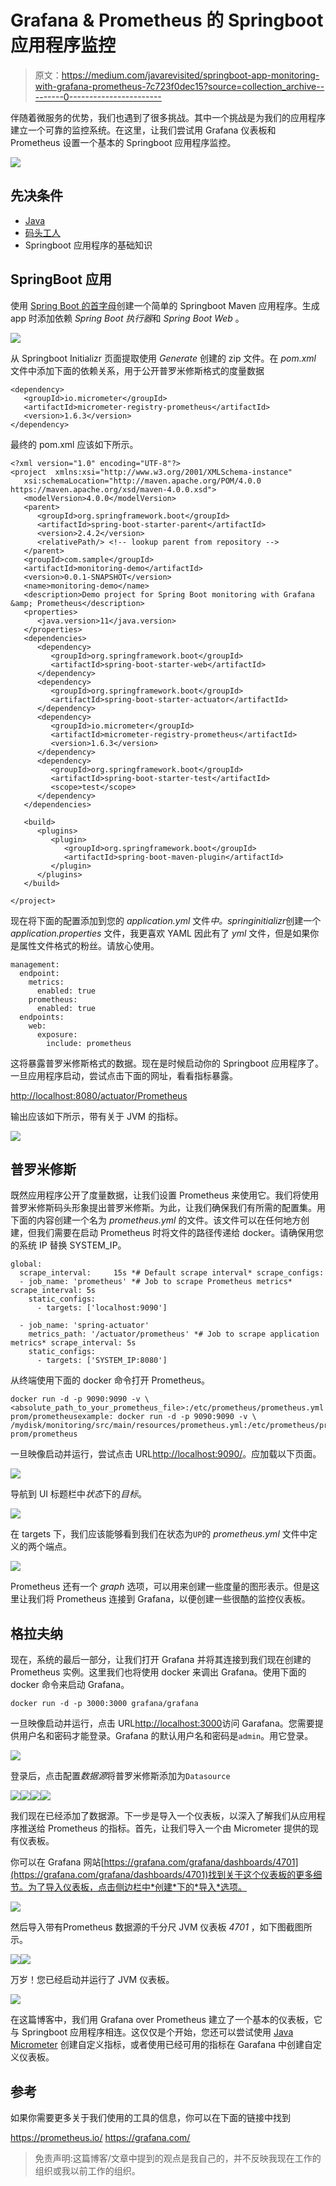 # Grafana & Prometheus 的 Springboot 应用程序监控

> 原文：<https://medium.com/javarevisited/springboot-app-monitoring-with-grafana-prometheus-7c723f0dec15?source=collection_archive---------0----------------------->

伴随着微服务的优势，我们也遇到了很多挑战。其中一个挑战是为我们的应用程序建立一个可靠的监控系统。在这里，让我们尝试用 Grafana 仪表板和 Prometheus 设置一个基本的 Springboot 应用程序监控。

[![](img/4b6b7ccbb27b76251deeface72e72efb.png)](https://medium.com/javarevisited/5-best-courses-to-learn-spring-cloud-and-microservices-1ddea1af7012)

## 先决条件

*   [Java](/javarevisited/top-5-java-online-courses-for-beginners-best-of-lot-1e1e240a758)
*   [码头工人](/javarevisited/5-best-docker-courses-for-java-and-spring-boot-developers-bbf01c5e6542)
*   Springboot 应用程序的基础知识

## SpringBoot 应用

使用 [Spring Boot 的首字母](https://start.spring.io/)创建一个简单的 Springboot Maven 应用程序。生成 app 时添加依赖 *Spring Boot 执行器*和 *Spring Boot Web* 。

[![](img/10361737d53a485ac2767ad6d2c18694.png)](https://www.java67.com/2017/11/top-5-free-core-spring-mvc-courses-learn-online.html)

从 Springboot Initializr 页面提取使用 *Generate* 创建的 zip 文件。在 *pom.xml* 文件中添加下面的依赖关系，用于公开普罗米修斯格式的度量数据

```
<dependency>
   <groupId>io.micrometer</groupId>
   <artifactId>micrometer-registry-prometheus</artifactId>
   <version>1.6.3</version>
</dependency>
```

最终的 pom.xml 应该如下所示。

```
<?xml version="1.0" encoding="UTF-8"?>
<project  xmlns:xsi="http://www.w3.org/2001/XMLSchema-instance"
   xsi:schemaLocation="http://maven.apache.org/POM/4.0.0 https://maven.apache.org/xsd/maven-4.0.0.xsd">
   <modelVersion>4.0.0</modelVersion>
   <parent>
      <groupId>org.springframework.boot</groupId>
      <artifactId>spring-boot-starter-parent</artifactId>
      <version>2.4.2</version>
      <relativePath/> <!-- lookup parent from repository -->
   </parent>
   <groupId>com.sample</groupId>
   <artifactId>monitoring-demo</artifactId>
   <version>0.0.1-SNAPSHOT</version>
   <name>monitoring-demo</name>
   <description>Demo project for Spring Boot monitoring with Grafana &amp; Prometheus</description>
   <properties>
      <java.version>11</java.version>
   </properties>
   <dependencies>
      <dependency>
         <groupId>org.springframework.boot</groupId>
         <artifactId>spring-boot-starter-web</artifactId>
      </dependency>
      <dependency>
         <groupId>org.springframework.boot</groupId>
         <artifactId>spring-boot-starter-actuator</artifactId>
      </dependency>
      <dependency>
         <groupId>io.micrometer</groupId>
         <artifactId>micrometer-registry-prometheus</artifactId>
         <version>1.6.3</version>
      </dependency>
      <dependency>
         <groupId>org.springframework.boot</groupId>
         <artifactId>spring-boot-starter-test</artifactId>
         <scope>test</scope>
      </dependency>
   </dependencies>

   <build>
      <plugins>
         <plugin>
            <groupId>org.springframework.boot</groupId>
            <artifactId>spring-boot-maven-plugin</artifactId>
         </plugin>
      </plugins>
   </build>

</project>
```

现在将下面的配置添加到您的 *application.yml* 文件*中。*spring*initializr*创建一个 *application.properties* 文件，我更喜欢 YAML 因此有了 *yml* 文件，但是如果你是属性文件格式的粉丝。请放心使用。

```
management:
  endpoint:
    metrics:
      enabled: true
    prometheus:
      enabled: true
  endpoints:
    web:
      exposure:
        include: prometheus
```

这将暴露普罗米修斯格式的数据。现在是时候启动你的 Springboot 应用程序了。一旦应用程序启动，尝试点击下面的网址，看看指标暴露。

[http://localhost:8080/actuator/Prometheus](http://localhost:8080/actuator/prometheus)

输出应该如下所示，带有关于 JVM 的指标。

[![](img/cb8d498fb0de800ee1771b1749ad5a39.png)](https://www.java67.com/2020/09/how-to-increasing-heap-size-in-java.html)

## 普罗米修斯

既然应用程序公开了度量数据，让我们设置 Prometheus 来使用它。我们将使用普罗米修斯码头形象提出普罗米修斯。为此，让我们确保我们有所需的配置集。用下面的内容创建一个名为 *prometheus.yml* 的文件。该文件可以在任何地方创建，但我们需要在启动 Prometheus 时将文件的路径传递给 docker。请确保用您的系统 IP 替换 SYSTEM_IP。

```
global:
  scrape_interval:     15s *# Default scrape interval* scrape_configs:
  - job_name: 'prometheus' *# Job to scrape Prometheus metrics* scrape_interval: 5s
    static_configs:
      - targets: ['localhost:9090']

  - job_name: 'spring-actuator'
    metrics_path: '/actuator/prometheus' *# Job to scrape application metrics* scrape_interval: 5s
    static_configs:
      - targets: ['SYSTEM_IP:8080']
```

从终端使用下面的 docker 命令打开 Prometheus。

```
docker run -d -p 9090:9090 -v \<absolute_path_to_your_prometheus_file>:/etc/prometheus/prometheus.yml prom/prometheusexample: docker run -d -p 9090:9090 -v \ /mydisk/monitoring/src/main/resources/prometheus.yml:/etc/prometheus/prometheus.yml prom/prometheus
```

一旦映像启动并运行，尝试点击 URL[http://localhost:9090/](http://localhost:9090/)。应加载以下页面。

![](img/2496127fb0e6b472044403660369d546.png)

导航到 UI 标题栏中*状态*下的*目标*。

![](img/831c59c57fe27a5c20db0a60de45a547.png)

在 targets 下，我们应该能够看到我们在状态为`UP`的 *prometheus.yml* 文件中定义的两个端点。

![](img/f2914dc0a2c088e7912e8dcf162b4482.png)

Prometheus 还有一个 *graph* 选项，可以用来创建一些度量的图形表示。但是这里让我们将 Prometheus 连接到 Grafana，以便创建一些很酷的监控仪表板。

## 格拉夫纳

现在，系统的最后一部分，让我们打开 Grafana 并将其连接到我们现在创建的 Prometheus 实例。这里我们也将使用 docker 来调出 Grafana。使用下面的 docker 命令来启动 Grafana。

```
docker run -d -p 3000:3000 grafana/grafana
```

一旦映像启动并运行，点击 URL[http://localhost:3000](http://localhost:3000/login)访问 Garafana。您需要提供用户名和密码才能登录。Grafana 的默认用户名和密码是`admin`。用它登录。

![](img/3df52e438b31052af185285766928b63.png)

登录后，点击配置*数据源*将普罗米修斯添加为`Datasource`

![](img/6e01f98f5785899e59e64000ba870aab.png)![](img/c2460417dbf76da1d3bc217e03bbd990.png)![](img/3eabbd85d1e342e4891aa22595da37aa.png)![](img/959cfc870b5bbff5ae9f2b00bcd8459b.png)

我们现在已经添加了数据源。下一步是导入一个仪表板，以深入了解我们从应用程序推送给 Prometheus 的指标。首先，让我们导入一个由 Micrometer 提供的现有仪表板。

你可以在 Grafana 网站[https://grafana.com/grafana/dashboards/4701](https://grafana.com/grafana/dashboards/4701)找到关于这个仪表板的更多细节。为了导入仪表板，点击侧边栏中*创建*下的*导入*选项。

![](img/648327f6b73062861107d37563e4c76d.png)

然后导入带有Prometheus 数据源的千分尺 JVM 仪表板 *4701* ，如下图截图所示。

![](img/8c9c22ff7e6cb40364c6d0773a5e9f3a.png)![](img/8e1095174a3cef0183a52fb65d256339.png)

万岁！您已经启动并运行了 JVM 仪表板。

![](img/7dcdac9868f5ecc848df8747b77be088.png)

在这篇博客中，我们用 Grafana over Prometheus 建立了一个基本的仪表板，它与 Springboot 应用程序相连。这仅仅是个开始，您还可以尝试使用 [Java Micrometer](https://micrometer.io/docs/concepts) 创建自定义指标，或者使用已经可用的指标在 Garafana 中创建自定义仪表板。

## 参考

如果你需要更多关于我们使用的工具的信息，你可以在下面的链接中找到

<https://prometheus.io/>  <https://grafana.com/>  

> 免责声明:这篇博客/文章中提到的观点是我自己的，并不反映我现在工作的组织或我以前工作的组织。